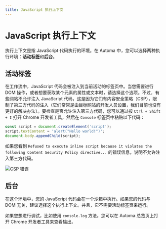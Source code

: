 ```yaml
---
title: JavaScript 执行上下文
---
```


# JavaScript 执行上下文
执行上下文是指 JavaScript 代码执行的环境。在 Automa 中，您可以选择两种执行环境：**活动标签**和**后台**。

## 活动标签

在工作流中，JavaScript 代码会被注入到当前活动的标签页中。当您需要进行 DOM 操作，或者想要获取某个元素的属性或文本时，请选择这个选项。不过，有些网站不允许注入 JavaScript 代码，这是因为它们有内容安全策略（CSP），限制了第三方代码的注入（它们常常是由目标网站的开发人员设置，我们目前也没有更好的解决办法）。要检查是否允许注入第三方代码，您可以通过按 `Ctrl + Shift + I` 打开 Chrome 开发者工具，然后在 `Console` 标签页中粘贴以下代码：
```js
const script = document.createElement('script');
script.textContent = 'alert("Hello world!")';
document.body.appendChild(script);
```

如果您看到 `Refused to execute inline script because it violates the following Content Security Policy directive...` 的错误信息，说明不允许注入第三方代码。

![CSP 错误](https://s3.ap-southeast-1.amazonaws.com/automa-pub/i/2024/12/02/17kver-g7.png)

## 后台

在这个环境中，您的 JavaScript 代码会在一个沙箱中执行。如果您的代码与 DOM 无关，建议选择这个执行上下文。并且，它不需要活动标签页来运行。

如果您想进行调试，比如使用 `console.log` 方法，您可以在 Automa 总览页上打开 Chrome 开发者工具来查看输出。